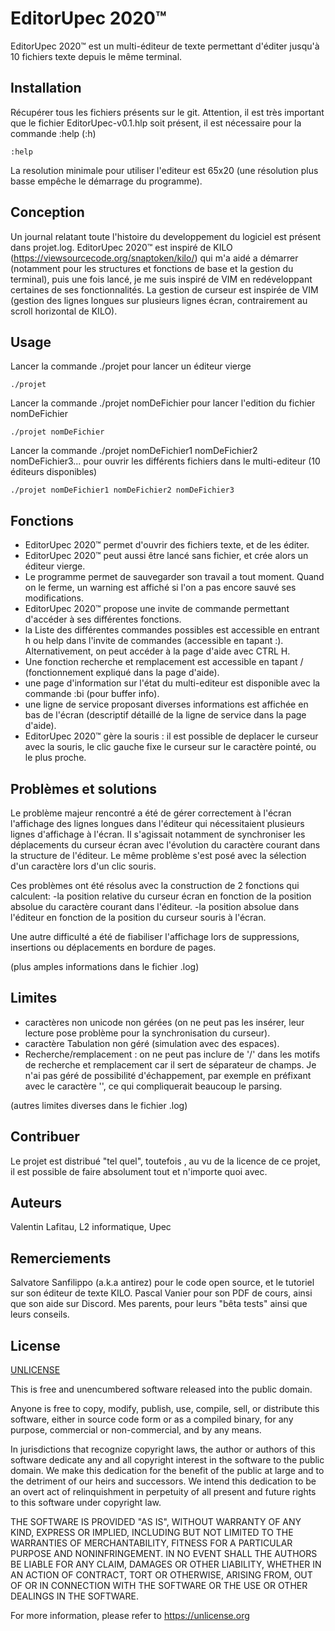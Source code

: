 # EditorUpec 2020™

EditorUpec 2020™ est un multi-éditeur de texte permettant d'éditer jusqu'à 10 fichiers texte depuis le même terminal.

## Installation

Récupérer tous les fichiers présents sur le git. Attention, il est très important que le fichier EditorUpec-v0.1.hlp soit présent, il est nécessaire pour la commande :help (:h)

```invite de commande de l'editeur
:help
```
La resolution minimale pour utiliser l'editeur est 65x20 (une résolution plus basse empêche le démarrage du programme).

## Conception
Un journal relatant toute l'histoire du developpement du logiciel est présent dans projet.log.
EditorUpec 2020™ est inspiré de KILO (https://viewsourcecode.org/snaptoken/kilo/) qui m'a aidé a démarrer (notamment pour les structures et fonctions de base et la gestion du terminal), puis une fois lancé, je me suis inspiré de VIM en redéveloppant certaines de ses fonctionnalités.
La gestion de curseur est inspirée de VIM (gestion des lignes longues sur plusieurs lignes écran, contrairement au scroll horizontal de KILO).

## Usage

Lancer la commande ./projet pour lancer un éditeur vierge
```
./projet
```
Lancer la commande ./projet nomDeFichier pour lancer l'edition du fichier nomDeFichier
```
./projet nomDeFichier
```
Lancer la commande ./projet nomDeFichier1 nomDeFichier2 nomDeFichier3... pour ouvrir les différents fichiers dans le multi-editeur (10 éditeurs disponibles)
```
./projet nomDeFichier1 nomDeFichier2 nomDeFichier3
```

## Fonctions

- EditorUpec 2020™ permet d'ouvrir des fichiers texte, et de les éditer.
- EditorUpec 2020™ peut aussi être lancé sans fichier, et crée alors un éditeur vierge.
- Le programme permet de sauvegarder son travail a tout moment. Quand on le ferme, un warning est affiché si l'on a pas encore sauvé ses modifications.
- EditorUpec 2020™ propose une invite de commande permettant d'accéder à ses différentes fonctions.
- la Liste des différentes commandes possibles est accessible en entrant h ou help dans l'invite de commandes (accessible en tapant :). Alternativement, on peut accéder à la page d'aide avec CTRL H.
- Une fonction recherche et remplacement est accessible en tapant / (fonctionnement expliqué dans la page d'aide).
- une page d'information sur l'état du multi-editeur est disponible avec la commande :bi (pour buffer info).
- une ligne de service proposant diverses informations est affichée en bas de l'écran (descriptif détaillé de la ligne de service dans la page d'aide).
- EditorUpec 2020™ gère la souris : il est possible de deplacer le curseur avec la souris, le clic gauche fixe le curseur sur le caractère pointé, ou le plus proche.

## Problèmes et solutions
Le problème majeur rencontré a été de gérer correctement à l'écran l'affichage des lignes longues dans l'éditeur qui nécessitaient plusieurs lignes d'affichage à l'écran. Il s'agissait notamment de synchroniser les déplacements du curseur écran avec l'évolution du caractère courant dans la structure de l'éditeur.
Le même problème s'est posé avec la sélection d'un caractère lors d'un clic souris.

Ces problèmes ont été résolus avec la construction de 2 fonctions qui calculent:
-la position relative du curseur écran en fonction de la position absolue du caractère courant dans l'éditeur.
-la position absolue dans l'éditeur en fonction de la position du curseur souris à l'écran.

Une autre difficulté a été de fiabiliser l'affichage lors de suppressions, insertions ou déplacements en bordure de pages.

(plus amples informations dans le fichier .log)

## Limites
- caractères non unicode non gérées (on ne peut pas les insérer, leur lecture pose problème pour la synchronisation du curseur).
- caractère Tabulation non géré (simulation avec des espaces).
- Recherche/remplacement : on ne peut pas inclure de '/' dans les motifs de recherche et remplacement car il sert de séparateur de champs. Je  n'ai pas géré de possibilité d'échappement, par exemple en préfixant avec le caractère '\', ce qui compliquerait beaucoup le parsing.

(autres limites diverses dans le fichier .log)

## Contribuer
Le projet est distribué "tel quel", toutefois , au vu de la licence de ce projet, il est possible de faire absolument tout et n'importe quoi avec.

## Auteurs
Valentin Lafitau, L2 informatique, Upec

## Remerciements
Salvatore Sanfilippo (a.k.a antirez) pour le code open source, et le tutoriel sur son éditeur de texte KILO.
Pascal Vanier pour son PDF de cours, ainsi que son aide sur Discord.
Mes parents, pour leurs "bêta tests" ainsi que leurs conseils.


## License
[UNLICENSE](https://choosealicense.com/licenses/unlicense/)

This is free and unencumbered software released into the public domain.

Anyone is free to copy, modify, publish, use, compile, sell, or
distribute this software, either in source code form or as a compiled
binary, for any purpose, commercial or non-commercial, and by any
means.

In jurisdictions that recognize copyright laws, the author or authors
of this software dedicate any and all copyright interest in the
software to the public domain. We make this dedication for the benefit
of the public at large and to the detriment of our heirs and
successors. We intend this dedication to be an overt act of
relinquishment in perpetuity of all present and future rights to this
software under copyright law.

THE SOFTWARE IS PROVIDED "AS IS", WITHOUT WARRANTY OF ANY KIND,
EXPRESS OR IMPLIED, INCLUDING BUT NOT LIMITED TO THE WARRANTIES OF
MERCHANTABILITY, FITNESS FOR A PARTICULAR PURPOSE AND NONINFRINGEMENT.
IN NO EVENT SHALL THE AUTHORS BE LIABLE FOR ANY CLAIM, DAMAGES OR
OTHER LIABILITY, WHETHER IN AN ACTION OF CONTRACT, TORT OR OTHERWISE,
ARISING FROM, OUT OF OR IN CONNECTION WITH THE SOFTWARE OR THE USE OR
OTHER DEALINGS IN THE SOFTWARE.

For more information, please refer to <https://unlicense.org>
